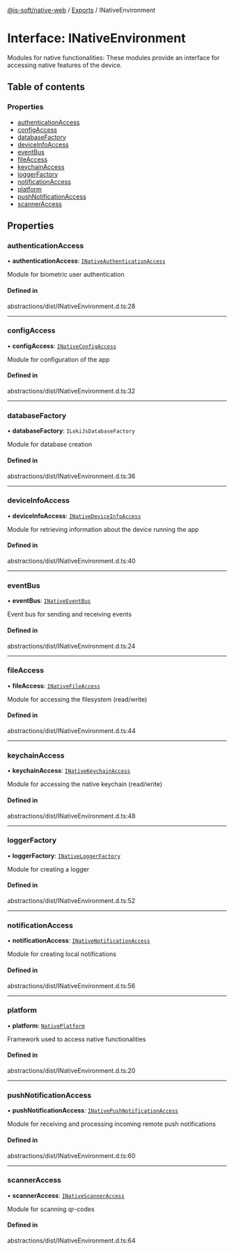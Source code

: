 [@js-soft/native-web](../README.md) / [Exports](../modules.md) / INativeEnvironment

# Interface: INativeEnvironment

Modules for native functionalities: These modules provide an interface for accessing native features of the device.

## Table of contents

### Properties

- [authenticationAccess](INativeEnvironment.md#authenticationaccess)
- [configAccess](INativeEnvironment.md#configaccess)
- [databaseFactory](INativeEnvironment.md#databasefactory)
- [deviceInfoAccess](INativeEnvironment.md#deviceinfoaccess)
- [eventBus](INativeEnvironment.md#eventbus)
- [fileAccess](INativeEnvironment.md#fileaccess)
- [keychainAccess](INativeEnvironment.md#keychainaccess)
- [loggerFactory](INativeEnvironment.md#loggerfactory)
- [notificationAccess](INativeEnvironment.md#notificationaccess)
- [platform](INativeEnvironment.md#platform)
- [pushNotificationAccess](INativeEnvironment.md#pushnotificationaccess)
- [scannerAccess](INativeEnvironment.md#scanneraccess)

## Properties

### authenticationAccess

• **authenticationAccess**: [`INativeAuthenticationAccess`](INativeAuthenticationAccess.md)

Module for biometric user authentication

#### Defined in

abstractions/dist/INativeEnvironment.d.ts:28

___

### configAccess

• **configAccess**: [`INativeConfigAccess`](INativeConfigAccess.md)

Module for configuration of the app

#### Defined in

abstractions/dist/INativeEnvironment.d.ts:32

___

### databaseFactory

• **databaseFactory**: `ILokiJsDatabaseFactory`

Module for database creation

#### Defined in

abstractions/dist/INativeEnvironment.d.ts:36

___

### deviceInfoAccess

• **deviceInfoAccess**: [`INativeDeviceInfoAccess`](INativeDeviceInfoAccess.md)

Module for retrieving information about the device running the app

#### Defined in

abstractions/dist/INativeEnvironment.d.ts:40

___

### eventBus

• **eventBus**: [`INativeEventBus`](INativeEventBus.md)

Event bus for sending and receiving events

#### Defined in

abstractions/dist/INativeEnvironment.d.ts:24

___

### fileAccess

• **fileAccess**: [`INativeFileAccess`](INativeFileAccess.md)

Module for accessing the filesystem (read/write)

#### Defined in

abstractions/dist/INativeEnvironment.d.ts:44

___

### keychainAccess

• **keychainAccess**: [`INativeKeychainAccess`](INativeKeychainAccess.md)

Module for accessing the native keychain (read/write)

#### Defined in

abstractions/dist/INativeEnvironment.d.ts:48

___

### loggerFactory

• **loggerFactory**: [`INativeLoggerFactory`](INativeLoggerFactory.md)

Module for creating a logger

#### Defined in

abstractions/dist/INativeEnvironment.d.ts:52

___

### notificationAccess

• **notificationAccess**: [`INativeNotificationAccess`](INativeNotificationAccess.md)

Module for creating local notifications

#### Defined in

abstractions/dist/INativeEnvironment.d.ts:56

___

### platform

• **platform**: [`NativePlatform`](../enums/NativePlatform.md)

Framework used to access native functionalities

#### Defined in

abstractions/dist/INativeEnvironment.d.ts:20

___

### pushNotificationAccess

• **pushNotificationAccess**: [`INativePushNotificationAccess`](INativePushNotificationAccess.md)

Module for receiving and processing incoming remote push notifications

#### Defined in

abstractions/dist/INativeEnvironment.d.ts:60

___

### scannerAccess

• **scannerAccess**: [`INativeScannerAccess`](INativeScannerAccess.md)

Module for scanning qr-codes

#### Defined in

abstractions/dist/INativeEnvironment.d.ts:64
